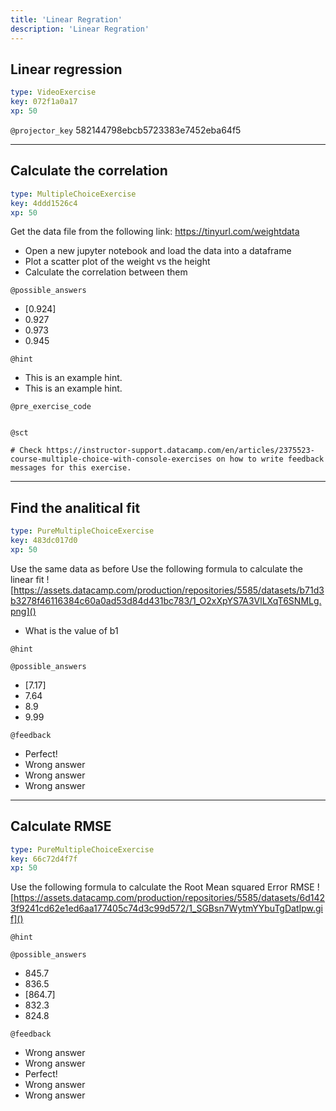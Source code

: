 ```yaml
---
title: 'Linear Regration'
description: 'Linear Regration'
---
```


## Linear regression

```yaml
type: VideoExercise
key: 072f1a0a17
xp: 50
```

`@projector_key`
582144798ebcb5723383e7452eba64f5

---

## Calculate the correlation

```yaml
type: MultipleChoiceExercise
key: 4ddd1526c4
xp: 50
```

Get the data file from the following link:
https://tinyurl.com/weightdata

- Open a new jupyter notebook and load the data into a dataframe
- Plot a scatter plot of the weight vs the height
- Calculate the correlation between them

`@possible_answers`
- [0.924]
- 0.927
- 0.973
- 0.945

`@hint`
<!-- Examples of good hints: https://instructor-support.datacamp.com/en/articles/2379164-hints-best-practices. -->
- This is an example hint.
- This is an example hint.

`@pre_exercise_code`
```{python}

```

`@sct`
```{python}
# Check https://instructor-support.datacamp.com/en/articles/2375523-course-multiple-choice-with-console-exercises on how to write feedback messages for this exercise.
```

---

## Find the analitical fit

```yaml
type: PureMultipleChoiceExercise
key: 483dc017d0
xp: 50
```

Use the same data as before
Use the following formula to calculate the linear fit
![https://assets.datacamp.com/production/repositories/5585/datasets/b71d3b3278f46116384c60a0ad53d84d431bc783/1_O2xXpYS7A3VlLXqT6SNMLg.png]()
- What is the value of b1

`@hint`


`@possible_answers`
- [7.17]
- 7.64
- 8.9
- 9.99

`@feedback`
<!-- Examples of good feedback messages: https://instructor-support.datacamp.com/en/articles/2299773-exercise-success-messages.  -->
- Perfect!
- Wrong answer
- Wrong answer
- Wrong answer

---

## Calculate RMSE

```yaml
type: PureMultipleChoiceExercise
key: 66c72d4f7f
xp: 50
```

Use the following formula to calculate the Root Mean squared Error RMSE
![https://assets.datacamp.com/production/repositories/5585/datasets/6d1423f9241cd62e1ed6aa177405c74d3c99d572/1_SGBsn7WytmYYbuTgDatIpw.gif]()

`@hint`


`@possible_answers`
- 845.7
- 836.5
- [864.7]
- 832.3
- 824.8

`@feedback`
<!-- Examples of good feedback messages: https://instructor-support.datacamp.com/en/articles/2299773-exercise-success-messages.  -->
- Wrong answer
- Wrong answer
- Perfect!
- Wrong answer
- Wrong answer
